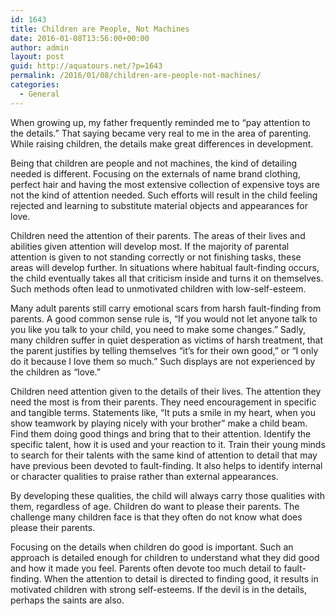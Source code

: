 ```yaml
---
id: 1643
title: Children are People, Not Machines
date: 2016-01-08T13:56:00+00:00
author: admin
layout: post
guid: http://aquatours.net/?p=1643
permalink: /2016/01/08/children-are-people-not-machines/
categories:
  - General
---
```

When growing up, my father frequently reminded me to &#8220;pay attention to the details.&#8221; That saying became very real to me in the area of parenting. While raising children, the details make great differences in development.

Being that children are people and not machines, the kind of detailing needed is different. Focusing on the externals of name brand clothing, perfect hair and having the most extensive collection of expensive toys are not the kind of attention needed. Such efforts will result in the child feeling rejected and learning to substitute material objects and appearances for love.

Children need the attention of their parents. The areas of their lives and abilities given attention will develop most. If the majority of parental attention is given to not standing correctly or not finishing tasks, these areas will develop further. In situations where habitual fault-finding occurs, the child eventually takes all that criticism inside and turns it on themselves. Such methods often lead to unmotivated children with low-self-esteem.

Many adult parents still carry emotional scars from harsh fault-finding from parents. A good common sense rule is, &#8220;If you would not let anyone talk to you like you talk to your child, you need to make some changes.&#8221; Sadly, many children suffer in quiet desperation as victims of harsh treatment, that the parent justifies by telling themselves &#8220;it&#8217;s for their own good,&#8221; or &#8220;I only do it because I love them so much.&#8221; Such displays are not experienced by the children as &#8220;love.&#8221;

Children need attention given to the details of their lives. The attention they need the most is from their parents. They need encouragement in specific and tangible terms. Statements like, &#8220;It puts a smile in my heart, when you show teamwork by playing nicely with your brother&#8221; make a child beam. Find them doing good things and bring that to their attention. Identify the specific talent, how it is used and your reaction to it. Train their young minds to search for their talents with the same kind of attention to detail that may have previous been devoted to fault-finding. It also helps to identify internal or character qualities to praise rather than external appearances.

By developing these qualities, the child will always carry those qualities with them, regardless of age. Children do want to please their parents. The challenge many children face is that they often do not know what does please their parents.

Focusing on the details when children do good is important. Such an approach is detailed enough for children to understand what they did good and how it made you feel. Parents often devote too much detail to fault-finding. When the attention to detail is directed to finding good, it results in motivated children with strong self-esteems. If the devil is in the details, perhaps the saints are also.